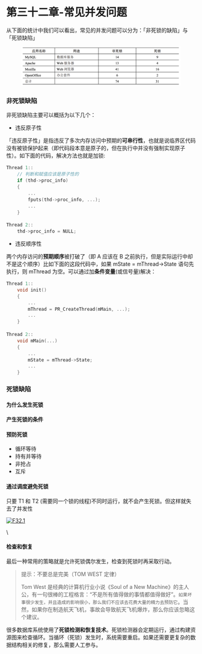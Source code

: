 # 第三十二章-常见并发问题

从下面的统计中我们可以看出，常见的并发问题可以分为：「非死锁的缺陷」与「死锁缺陷」

<figure><img src="../.gitbook/assets/image (3).png" alt=""><figcaption></figcaption></figure>

### 非死锁缺陷

非死锁缺陷主要可以概括为以下几个：

* 违反原子性

「违反原子性」是指违反了多次内存访问中预期的**可串行性**，也就是说临界区代码没有被锁保护起来（即代码段本意是原子的，但在执行中并没有强制实现原子性）。如下面的代码，解决方法也就是加锁:

```c
Thread 1::
    // 判断和赋值应该是原子性的
    if (thd->proc_info)
    {
        ...
        fputs(thd->proc_info, ...);
        ...
    }

Thread 2::
    thd->proc_info = NULL;
```

* 违反顺序性

两个内存访问的**预期顺序**被打破了（即 A 应该在 B 之前执行，但是实际运行中却不是这个顺序）比如下面的这段代码中，如果 mState = mThread->State 语句先执行，则 mThread 为空。可以通过加**条件变量**(或信号量)解决：

```c
Thread 1::
    void init()
    {
        ...
        mThread = PR_CreateThread(mMain, ...);
        ...
    }

Thread 2::
    void mMain(...)
    {
        ...
        mState = mThread->State;
        ...
    }
```



### 死锁缺陷



#### 为什么发生死锁





#### 产生死锁的条件





#### 预防死锁

* 循环等待
* 持有并等待
* 非抢占
* 互斥



#### 通过调度避免死锁

只要 T1 和 T2 (需要同一个锁的线程)不同时运行，就不会产生死锁。但这样就失去了并发性

[![F32.1](https://hjk.life/assets/img/2022-06-16-operating-systems-26/F32.1.jpg)](https://hjk.life/assets/img/2022-06-16-operating-systems-26/F32.1.jpg)

\


#### 检查和恢复

最后一种常用的策略就是允许死锁偶尔发生，检查到死锁时再采取行动。

> 提示：不要总是完美（TOM WEST 定律）
>
> Tom West 是经典的计算机行业小说《Soul of a New Machine》的主人公，有一句很棒的工程格言：“不是所有值得做的事情都值得做好”。`如果坏事很少发生，并且造成的影响很小，那么我们不应该去花费大量的精力去预防它`。当然，如果你在制造航天飞机，事故会导致航天飞机爆炸，那么你应该忽略这个建议。

很多数据库系统使用了**死锁检测和恢复技术**。死锁检测器会定期运行，通过构建资源图来检查循环。当循环（死锁）发生时，系统需要重启。如果还需要更复杂的数据结构相关的修复，那么需要人工参与。















